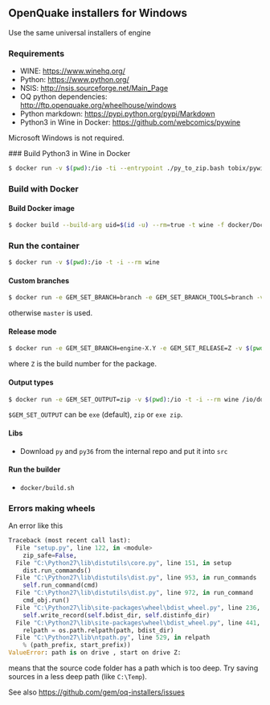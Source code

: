 ## OpenQuake installers for Windows ##
Use the same universal installers of engine

### Requirements

- WINE: https://www.winehq.org/
- Python: https://www.python.org/
- NSIS: http://nsis.sourceforge.net/Main_Page
- OQ python dependencies: http://ftp.openquake.org/wheelhouse/windows
- Python markdown: https://pypi.python.org/pypi/Markdown
- Python3 in Wine in Docker: https://github.com/webcomics/pywine

Microsoft Windows is not required.

### Build Python3 in Wine in Docker
```bash
$ docker run -v $(pwd):/io -ti --entrypoint ./py_to_zip.bash tobix/pywine:3.9
```

### Build with Docker

#### Build Docker image
```bash
$ docker build --build-arg uid=$(id -u) --rm=true -t wine -f docker/Dockerfile docker
```
### Run the container
```bash
$ docker run -v $(pwd):/io -t -i --rm wine
```
#### Custom branches
```bash
$ docker run -e GEM_SET_BRANCH=branch -e GEM_SET_BRANCH_TOOLS=branch -v $(pwd):/io -t -i --rm wine
```
otherwise `master` is used.

#### Release mode
```bash
$ docker run -e GEM_SET_BRANCH=engine-X.Y -e GEM_SET_RELEASE=Z -v $(pwd):/io -t -i --rm wine /io/docker/build.sh
```
where `Z` is the build number for the package. 

#### Output types
```bash
$ docker run -e GEM_SET_OUTPUT=zip -v $(pwd):/io -t -i --rm wine /io/docker/build.sh
```

`$GEM_SET_OUTPUT` can be `exe` (default), `zip` or `exe zip`.

#### Libs
- Download `py` and `py36` from the internal repo and put it into `src`

#### Run the builder
- `docker/build.sh`

### Errors making wheels

An error like this

```python
Traceback (most recent call last):
  File "setup.py", line 122, in <module>
    zip_safe=False,
  File "C:\Python27\lib\distutils\core.py", line 151, in setup
    dist.run_commands()
  File "C:\Python27\lib\distutils\dist.py", line 953, in run_commands
    self.run_command(cmd)
  File "C:\Python27\lib\distutils\dist.py", line 972, in run_command
    cmd_obj.run()
  File "C:\Python27\lib\site-packages\wheel\bdist_wheel.py", line 236, in run
    self.write_record(self.bdist_dir, self.distinfo_dir)
  File "C:\Python27\lib\site-packages\wheel\bdist_wheel.py", line 441, in write_record
    relpath = os.path.relpath(path, bdist_dir)
  File "C:\Python27\lib\ntpath.py", line 529, in relpath
    % (path_prefix, start_prefix))
ValueError: path is on drive , start on drive Z:
```
means that the source code folder has a path which is too deep. Try saving sources in a less deep path (like `C:\Temp`).

See also https://github.com/gem/oq-installers/issues

